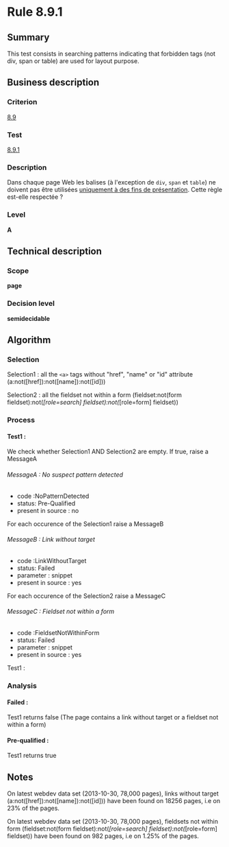 # Rule 8.9.1
## Summary

This test consists in searching patterns indicating that forbidden tags
(not div, span or table) are used for layout purpose.

## Business description

### Criterion

[8.9](http://references.modernisation.gouv.fr/referentiel-technique-0#crit-8-9)

### Test

[8.9.1](http://references.modernisation.gouv.fr/referentiel-technique-0#test-8-9-1)

### Description

Dans chaque page Web les balises (&agrave; l'exception de `div`, `span` et `table`) ne doivent pas &ecirc;tre utilis&eacute;es <a href="http://references.modernisation.gouv.fr/referentiel-technique-0#mUniquPres">uniquement &agrave; des fins de pr&eacute;sentation</a>. Cette r&egrave;gle est-elle respect&eacute;e ?

### Level

**A**

## Technical description

### Scope

**page**

### Decision level

**semidecidable**

## Algorithm

### Selection

Selection1 : all the `<a>` tags without "href", "name" or "id" attribute
(a:not([href]):not([name]):not([id]))

Selection2 : all the fieldset not within a form (fieldset:not(form
fieldset):not(*[role=search] fieldset):not(*[role=form] fieldset))

### Process

#### Test1 :

We check whether Selection1 AND Selection2 are empty. If true, raise a
MessageA

###### MessageA : No suspect pattern detected

-   code :NoPatternDetected
-   status: Pre-Qualified
-   present in source : no

For each occurence of the Selection1 raise a MessageB

###### MessageB : Link without target

-   code :LinkWithoutTarget
-   status: Failed
-   parameter : snippet
-   present in source : yes

For each occurence of the Selection2 raise a MessageC

###### MessageC : Fieldset not within a form

-   code :FieldsetNotWithinForm
-   status: Failed
-   parameter : snippet
-   present in source : yes

Test1 :

### Analysis

#### Failed :

Test1 returns false (The page contains a link without target or a
fieldset not within a form)

#### Pre-qualified :

Test1 returns true

## Notes

On latest webdev data set (2013-10-30, 78,000 pages), links without
target (a:not([href]):not([name]):not([id])) have been found on 18256
pages, i.e on 23% of the pages.

On latest webdev data set (2013-10-30, 78,000 pages), fieldsets not
within form (fieldset:not(form fieldset):not(*[role=search]
fieldset):not(*[role=form] fieldset)) have been found on 982 pages, i.e
on 1.25% of the pages.
